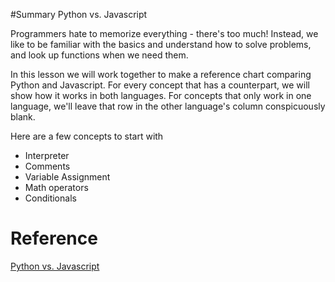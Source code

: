 
#Summary Python vs. Javascript

Programmers hate to memorize everything - there's too much! Instead, we like to be familiar with the basics and understand how to solve problems, and look up functions when we need them. 

In this lesson we will work together to make a reference chart comparing Python and Javascript. For every concept that has a counterpart, we will show how it works in both languages. For concepts that only work in one language, we'll leave that row in the other language's column conspicuously blank.

Here are a few concepts to start with
+ Interpreter
+ Comments
+ Variable Assignment
+ Math operators
+ Conditionals

# Reference
<a href= "https://blog.glyphobet.net/essay/2557">Python vs. Javascript</a>
